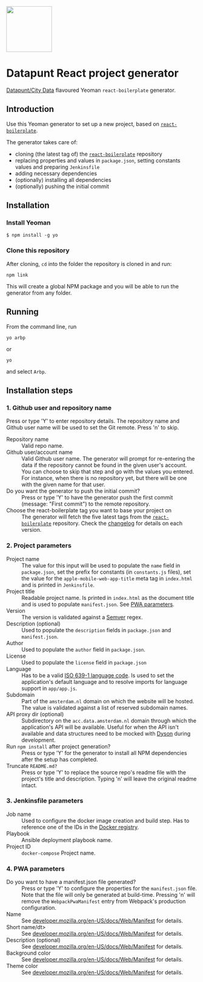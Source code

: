 <img src="https://avatars3.githubusercontent.com/u/14022058?s=200&amp;v=4" height="120" alt="" />

# Datapunt React project generator

<a href="https://www.amsterdam.nl/bestuur-organisatie/organisatie/dienstverlening/basisinformatie/basisinformatie/overbasisinformatie/distributie/city-data/">Datapunt/City Data</a> flavoured Yeoman `react-boilerplate` generator.

## Introduction

Use this Yeoman generator to set up a new project, based on <a href="https://github.com/react-boilerplate/react-boilerplate">`react-boilerplate`</a>.

The generator takes care of:
- cloning (the latest tag of) the <a href="https://github.com/react-boilerplate/react-boilerplate">`react-boilerplate`</a> repository
- replacing properties and values in `package.json`, setting constants values and preparing `Jenkinsfile`
- adding necessary dependencies
- (optionally) installing all dependencies
- (optionally) pushing the initial commit

## Installation

### Install Yeoman

```
$ npm install -g yo
```

### Clone this repository

After cloning, `cd` into the folder the repository is cloned in and run:

```
npm link
```

This will create a global NPM package and you will be able to run the generator from any folder.

## Running

From the command line, run

```
yo arbp
```

or

```
yo
```

and select `Arbp`.

## Installation steps

### 1. Github user and repository name

Press <Enter> or type 'Y' to enter repository details. The repository name and Github user name will be used to set the Git remote.
Press 'n' to skip.

<dl>
  <dt>Repository name</dt>
  <dd>Valid repo name.</dd>

  <dt>Github user/account name</dt>
  <dd>
    Valid Github user name. The generator will prompt for re-entering the data if the repository cannot be found in the given user's account. You can choose to skip that step and go with the values you entered. For instance, when there is no repository yet, but there will be one with the given name for that user.
  </dd>

  <dt>Do you want the generator to push the initial commit?</dt>
  <dd>Press <Enter> or type 'Y' to have the generator push the first commit (message: "First commit") to the remote repository.</dd>

  <dt>Choose the react-boilerplate tag you want to base your project on</dt>
  <dd>The generator will fetch the five latest tags from the <a href="https://github.com/react-boilerplate/react-boilerplate"><code>react-boilerplate</code></a> repository. Check the <a href="https://github.com/react-boilerplate/react-boilerplate/blob/master/Changelog.md">changelog</a> for details on each version.</dd>
</dl>

### 2. Project parameters

<dl>
  <dt>Project name</dt>
  <dd>The value for this input will be used to populate the <code>name</code> field in <code>package.json</code>, set the prefix for constants (in <code>constants.js</code> files), set the value for the <code>apple-mobile-web-app-title</code> meta tag in <code>index.html</code> and is printed in <code>Jenkinsfile</code>.</dd>

  <dt>Project title</dt>
  <dd>Readable project name. Is printed in <code>index.html</code> as the document title and is used to populate <code>manifest.json</code>. See <a href="#PWA parameters">PWA parameters</a>.</dd>

  <dt>Version</dt>
  <dd>The version is validated against a <a href="https://semver.org/">Semver</a> regex.</dd>

  <dt>Description (optional)</dt>
  <dd>Used to populate the <code>description</code> fields in <code>package.json</code> and <code>manifest.json</code>.</dd>

  <dt>Author</dt>
  <dd>Used to populate the <code>author</code> field in <code>package.json</code>.</dd>

  <dt>License</dt>
  <dd>Used to populate the <code>license</code> field in <code>package.json</code></dd>

  <dt>Language</dt>
  <dd>Has to be a valid <a href="https://en.wikipedia.org/wiki/List_of_ISO_639-1_codes">ISO 639-1 language code</a>. Is used to set the application's default language and to resolve imports for language support in <code>app/app.js</code>.</dd>

  <dt>Subdomain</dt>
  <dd>Part of the <code>amsterdam.nl</code> domain on which the website will be hosted. The value is validated against a list of reserved subdomain names.</dd>

  <dt>API proxy dir (optional)</dt>
  <dd>Subdirectory on the <code>acc.data.amsterdam.nl</code> domain through which the application's API will be available. Useful for when the API isn't available and data structures need to be mocked with <a href="https://github.com/webpro/dyson">Dyson</a> during development.</dd>

  <dt>Run <code>npm install</code> after project generation?</dt>
  <dd>Press <Enter> or type 'Y' for the generator to install all NPM dependencies after the setup has completed.</dd>

  <dt>Truncate <code>README.md?</code></dt>
  <dd>Press <Enter> or type 'Y' to replace the source repo's readme file with the project's title and description. Typing 'n' will leave the original readme intact.</dd>
</dl>

### 3. Jenkinsfile parameters

<dl>
  <dt>Job name</dt>
  <dd>Used to configure the docker image creation and build step. Has to reference one of the IDs in the <a href="https://build.app.amsterdam.nl/repositories/">Docker registry</a>.</dd>

  <dt>Playbook</dt>
  <dd>Ansible deployment playbook name.</dd>

  <dt>Project ID</dt>
  <dd><code>docker-compose</code> Project name.</dd>
</dl>

### 4. PWA parameters

<dl>
  <dt>Do you want to have a manifest.json file generated?</dt>
  <dd>Press <Enter> or type 'Y' to configure the properties for the <code>manifest.json</code> file. Note that the file will only be generated at build-time.
  Pressing 'n' will remove the <code>WebpackPwaManifest</code> entry from Webpack's production configuration.</dd>

  <dt>Name</dt>
  <dd>See <a href="https://developer.mozilla.org/en-US/docs/Web/Manifest#name">developer.mozilla.org/en-US/docs/Web/Manifest</a> for details.</dd>

  <dt>Short name/dt>
  <dd>See <a href="https://developer.mozilla.org/en-US/docs/Web/Manifest#short_name">developer.mozilla.org/en-US/docs/Web/Manifest</a> for details.</dd>

  <dt>Description (optional)</dt>
  <dd>See <a href="https://developer.mozilla.org/en-US/docs/Web/Manifest#description">developer.mozilla.org/en-US/docs/Web/Manifest</a> for details.</dd>

  <dt>Background color</dt>
  <dd>See <a href="https://developer.mozilla.org/en-US/docs/Web/Manifest#background_color">developer.mozilla.org/en-US/docs/Web/Manifest</a> for details.</dd>

  <dt>Theme color</dt>
  <dd>See <a href="https://developer.mozilla.org/en-US/docs/Web/Manifest#theme_color">developer.mozilla.org/en-US/docs/Web/Manifest</a> for details.</dd>
</dl>
